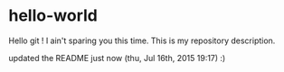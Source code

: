 # hello-world
Hello git ! I ain't sparing you this time. This is my repository description.

updated the README just now (thu, Jul 16th, 2015 19:17) :)
